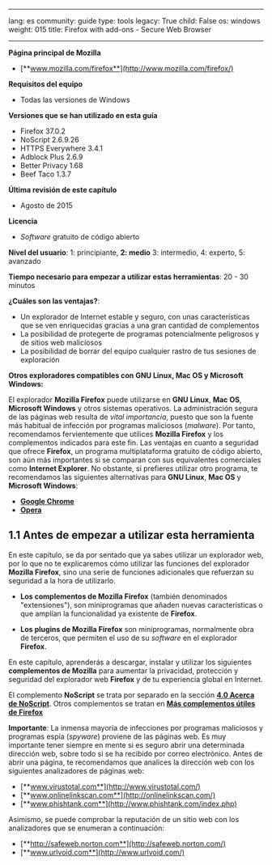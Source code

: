 

---

lang: es
community: guide
type: tools
legacy: True
child: False
os: windows
weight: 015
title: Firefox with add-ons - Secure Web Browser

---

**Página principal de Mozilla**

- [**www.mozilla.com/firefox**](http://www.mozilla.com/firefox/)

**Requisitos del equipo**

- Todas las versiones de Windows

**Versiones que se han utilizado en esta guía**

- Firefox 37.0.2
- NoScript 2.6.9.26
- HTTPS Everywhere 3.4.1
- Adblock Plus 2.6.9
- Better Privacy 1.68
- Beef Taco 1.3.7

**Última revisión de este capítulo**

- Agosto de 2015

**Licencia**

- *Software* gratuito de código abierto

**Nivel del usuario**: 1: principiante, **2: medio** 3: intermedio, 4: experto, 5: avanzado 

**Tiempo necesario para empezar a utilizar estas herramientas**: 20 - 30 minutos 

**¿Cuáles son las ventajas?**: 

- Un explorador de Internet estable y seguro, con unas características que se ven enriquecidas gracias a una gran cantidad de complementos
- La posibilidad de protegerte de programas potencialmente peligrosos y de sitios web maliciosos 
- La posibilidad de borrar del equipo cualquier rastro de tus sesiones de exploración  

**Otros exploradores compatibles con GNU Linux, Mac OS y Microsoft Windows:**

El explorador **Mozilla Firefox** puede utilizarse en **GNU Linux**, **Mac OS**, **Microsoft Windows** y otros sistemas operativos. La administración segura de las páginas web resulta de *vital importancia*, puesto que son la fuente más habitual de infección por programas maliciosos (*malware*). Por tanto, recomendamos fervientemente que utilices **Mozilla Firefox** y los complementos indicados para este fin. Las ventajas en cuanto a seguridad que ofrece **Firefox**, un programa multiplataforma gratuito de código abierto, son aún más importantes si se comparan con sus equivalentes comerciales como **Internet Explorer**.  No obstante, si prefieres utilizar otro programa, te recomendamos las siguientes alternativas para **GNU Linux**, **Mac OS** y **Microsoft Windows**:

- [**Google Chrome**](http://www.google.com/chrome/)
- [**Opera**](http://www.opera.com/)

## 1.1 Antes de empezar a utilizar esta herramienta ##

En este capítulo, se da por sentado que ya sabes utilizar un explorador web, por lo que no te explicaremos cómo utilizar las funciones del explorador **Mozilla Firefox**, sino una serie de funciones adicionales que refuerzan su seguridad a la hora de utilizarlo. 

- **Los complementos de Mozilla Firefox** (también denominados "extensiones"), son miniprogramas que añaden nuevas características o que amplían la funcionalidad ya existente de **Firefox**.

- **Los plugins de Mozilla Firefox** son miniprogramas, normalmente obra de terceros, que permiten el uso de su *software* en el explorador **Firefox**. 

En este capítulo, aprenderás a descargar, instalar y utilizar los siguientes **complementos de Mozilla** para aumentar la privacidad, protección y seguridad del explorador web **Firefox** y de tu experiencia global en Internet.  

El complemento **NoScript** se trata por separado en la sección [**4.0 Acerca de NoScript**](/es/firefox_noscript). Otros complementos se tratan en [**Más complementos útiles de Firefox**](/es/firefox_otros)

**Importante**: La inmensa mayoría de infecciones por programas maliciosos y programas espía (*spyware*) proviene de las páginas web. Es muy importante tener siempre en mente si es seguro abrir una determinada dirección web, sobre todo si se ha recibido por correo electrónico. Antes de abrir una página, te recomendamos que analices la dirección web con los siguientes analizadores de páginas web:

- [**www.virustotal.com**](http://www.virustotal.com/)
- [**www.onlinelinkscan.com**](http://onlinelinkscan.com/)
- [**www.phishtank.com**](http://www.phishtank.com/index.php)

Asimismo, se puede comprobar la reputación de un sitio web con los analizadores que se enumeran a continuación:

- [**http://safeweb.norton.com**](http://safeweb.norton.com/)
- [**www.urlvoid.com**](http://www.urlvoid.com/)

